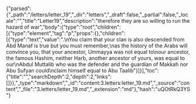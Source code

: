 {"parsed":{"_path":"/letters/letter_19","_dir":"letters","_draft":false,"_partial":false,"_locale":"","title":"Letter19","description":"therefore they are so willing to run the hazard of war","body":{"type":"root","children":[{"type":"element","tag":"p","props":{},"children":[{"type":"text","value":".\nYou claim that your clan is also descended from Abd Manaf is true but you must remember,\nas the history of the Arabs will convince you, that your ancestor, Ummayya was not equal to\nour ancestor, the famous Hashim, neither Harb, another ancestor of yours, was equal to our\nAbdul Muttalib who was the defender and the guardian of Makkah nor Abu Sufyan could\nclaim himself equal to Abu Taalib"}]}],"toc":{"title":"","searchDepth":2,"depth":2,"links":[]}},"_type":"markdown","_id":"content:3.letters:letter_19.md","_source":"content","_file":"3.letters/letter_19.md","_extension":"md"},"hash":"uQOtRkQ3YS"}